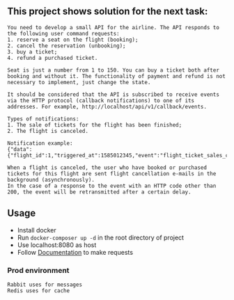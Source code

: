 ## This project shows solution for the next task:
```
You need to develop a small API for the airline. The API responds to the following user command requests:
1. reserve a seat on the flight (booking);
2. cancel the reservation (unbooking);
3. buy a ticket;
4. refund a purchased ticket.

Seat is just a number from 1 to 150. You can buy a ticket both after booking and without it. The functionality of payment and refund is not necessary to implement, just change the state.

It should be considered that the API is subscribed to receive events via the HTTP protocol (callback notifications) to one of its addresses. For example, http://localhost/api/v1/callback/events.

Types of notifications:
1. The sale of tickets for the flight has been finished;
2. The flight is canceled.

Notification example:
{"data":{"flight_id":1,"triggered_at":1585012345,"event":"flight_ticket_sales_completed","secret_key":"a1b2c3d4e5f6a1b2c3d4e5f6"}}

When a flight is canceled, the user who have booked or purchased tickets for this flight are sent flight cancellation e-mails in the background (asynchronously).
In the case of a response to the event with an HTTP code other than 200, the event will be retransmitted after a certain delay.
```

## Usage
* Install docker
* Run ```docker-composer up -d``` in the root directory of project
* Use localhost:8080 as host
* Follow [Documentation](DOC.md) to make requests

### Prod environment
```
Rabbit uses for messages
Redis uses for cache
```